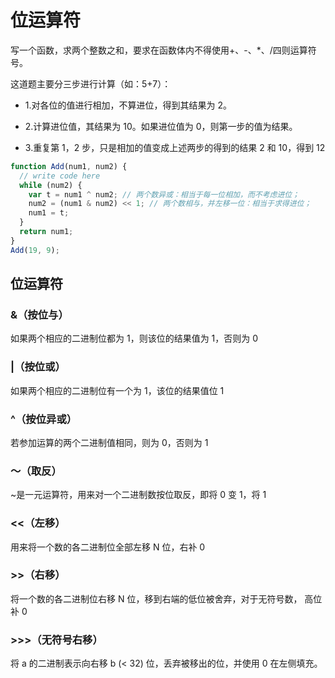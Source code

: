# 位运算符

写一个函数，求两个整数之和，要求在函数体内不得使用+、-、\*、/四则运算符号。

这道题主要分三步进行计算（如：5+7）：

- 1.对各位的值进行相加，不算进位，得到其结果为 2。

- 2.计算进位值，其结果为 10。如果进位值为 0，则第一步的值为结果。

- 3.重复第 1，2 步，只是相加的值变成上述两步的得到的结果 2 和 10，得到 12

```js
function Add(num1, num2) {
  // write code here
  while (num2) {
    var t = num1 ^ num2; // 两个数异或：相当于每一位相加，而不考虑进位；
    num2 = (num1 & num2) << 1; // 两个数相与，并左移一位：相当于求得进位；
    num1 = t;
  }
  return num1;
}
Add(19, 9);
```

## 位运算符

### &（按位与）

如果两个相应的二进制位都为 1，则该位的结果值为 1，否则为 0

### |（按位或）

如果两个相应的二进制位有一个为 1，该位的结果值位 1

### ^（按位异或）

若参加运算的两个二进制值相同，则为 0，否则为 1

### ～（取反）

~是一元运算符，用来对一个二进制数按位取反，即将 0 变 1，将 1

### <<（左移）

用来将一个数的各二进制位全部左移 N 位，右补 0

### >>（右移）

将一个数的各二进制位右移 N 位，移到右端的低位被舍弃，对于无符号数， 高位补 0

### >>>（无符号右移）

将 a 的二进制表示向右移 b (< 32) 位，丢弃被移出的位，并使用 0 在左侧填充。
